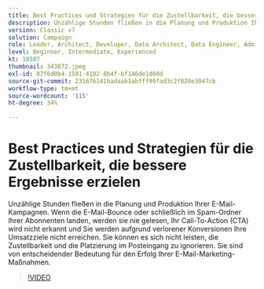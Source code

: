 ```yaml
---
title: Best Practices und Strategien für die Zustellbarkeit, die bessere Ergebnisse erzielen
description: Unzählige Stunden fließen in die Planung und Produktion Ihrer E-Mail-Kampagnen. Wenn die E-Mails absprung oder letztendlich im Spam-Ordner Ihrer Abonnenten landen, werden sie ... (Die Beschreibungen sollten zwischen 60 und 160 Zeichen lang sein.)
version: Classic v7
solution: Campaign
role: Leader, Architect, Developer, Data Architect, Data Engineer, Admin, User
level: Beginner, Intermediate, Experienced
kt: 10507
thumbnail: 343872.jpeg
exl-id: 87f6d0b4-1501-4182-8b4f-bf146de1d60d
source-git-commit: 231676141badaab1abfff99fad3c2f820e3047cb
workflow-type: tm+mt
source-wordcount: '115'
ht-degree: 34%

---
```


# Best Practices und Strategien für die Zustellbarkeit, die bessere Ergebnisse erzielen

Unzählige Stunden fließen in die Planung und Produktion Ihrer E-Mail-Kampagnen. Wenn die E-Mail-Bounce oder schließlich im Spam-Ordner Ihrer Abonnenten landen, werden sie nie gelesen, Ihr Call-To-Action (CTA) wird nicht erkannt und Sie werden aufgrund verlorener Konversionen Ihre Umsatzziele nicht erreichen. Sie können es sich nicht leisten, die Zustellbarkeit und die Platzierung im Posteingang zu ignorieren. Sie sind von entscheidender Bedeutung für den Erfolg Ihrer E-Mail-Marketing-Maßnahmen.

>[!VIDEO](https://video.tv.adobe.com/v/343872/?quality=12&learn=on)
